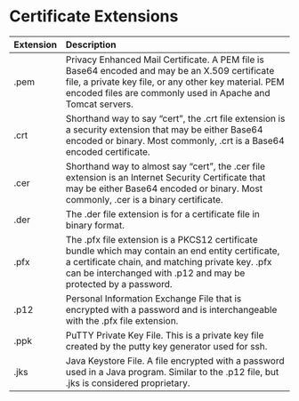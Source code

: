# Certificate Extensions

| Extension | Description                                                                                                                                                                                                               |
|:----------|:--------------------------------------------------------------------------------------------------------------------------------------------------------------------------------------------------------------------------|
| .pem      | Privacy Enhanced Mail Certificate. A PEM file is Base64 encoded and may be an X.509 certificate file, a private key file, or any other key material. PEM encoded files are commonly used in Apache and Tomcat servers.    |
| .crt      | Shorthand way to say “cert”, the .crt file extension is a security extension that may be either Base64 encoded or binary. Most commonly, .crt is a Base64 encoded certificate.                                            |
| .cer      | Shorthand way to almost say “cert”, the .cer file extension is an Internet Security Certificate that may be either Base64 encoded or binary. Most commonly, .cer is a binary certificate.                                 |
| .der      | The .der file extension is for a certificate file in binary format.                                                                                                                                                       |
| .pfx      | The .pfx file extension is a PKCS12 certificate bundle which may contain an end entity certificate, a certificate chain, and matching private key. .pfx can be interchanged with .p12 and may be protected by a password. |
| .p12      | Personal Information Exchange File that is encrypted with a password and is interchangeable with the .pfx file extension.                                                                                                 |
| .ppk      | PuTTY Private Key File. This is a private key file created by the putty key generator used for ssh.                                                                                                                       |
| .jks      | Java Keystore File. A file encrypted with a password used in a Java program. Similar to the .p12 file, but .jks is considered proprietary.                                                                                |
